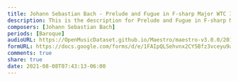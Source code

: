 ```yaml
---
title: Johann Sebastian Bach - Prelude and Fugue in F-sharp Major WTC I BWV 858 (1)
description: This is the description for Prelude and Fugue in F-sharp Major WTC I BWV 858 by Johann Sebastian Bach
composers: [Johann Sebastian Bach]
periods: [Baroque]
audioURL: https://OpenMusicDataset.github.io/Maestro/maestro-v3.0.0/2011/MIDI-Unprocessed_07_R1_2011_MID--AUDIO_R1-D3_02_Track02_wav.midi
formURL: https://docs.google.com/forms/d/e/1FAIpQLSehvnx2CY5Bfz3vceyu9a5TkLws2zS1soZCHgJtQETmIAn-NQ/viewform
comments: true
share: true
date: 2021-08-08T07:43:13-06:00
---
```

